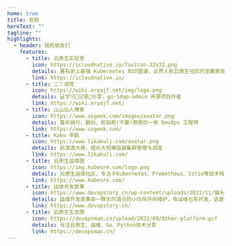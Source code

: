 ```yaml
---
home: true
title: 友链
heroText: ""
tagline: ""
highlights:
  - header: 我的朋友们
    features:
      - title: 云原生实验室
        icon: https://icloudnative.io/favicon-32x32.png
        details: 著有史上最强 Kubernetes 知识图谱，业界人称云原生社区的宝藏男孩
        link: https://icloudnative.io/
      - title: 二丫讲梵
        icon: https://wiki.eryajf.net/img/logo.png
        details: 💻学习📝记录🔗分享，go-ldap-admin 开源项目作者
        link: https://wiki.eryajf.net/
      - title: 山山仙人博客
        icon: https://www.ssgeek.com/images/avatar.png
        details: 喜欢骑行、数码、航拍和(不要)熬夜的一枚 DevOps 工程师
        link: https://www.ssgeek.com/
      - title: Kaku 李鹤
        icon: https://www.likakuli.com/avatar.png
        details: 前滴滴大佬，擅长大规模容器集群管理与调度
        link: https://www.likakuli.com/
      - title: 云原生运维圈
        icon: https://img.kubesre.com/logo.png
        details: 云原生运维社区，专注于Kubernetes、Prometheus、Istio等技术栈，力争打造国内云原生运维领域最好的知识库平台
        link: https://www.kubesre.com/
      - title: 运维开发故事
        icon: https://www.devopstory.cn/wp-content/uploads/2021/11/猫头鹰.png
        details: 运维开发故事由一群志同道合的小伙伴共同维护，有运维也有开发，这是一个团队，内容十分丰富
        link: https://www.devopstory.cn/
      - title: 云原生生态圈
        icon: https://devopsman.cn/upload/2022/09/Other-platform.gif
        details: 专注云原生、运维、Go、Python技术分享
        link: https://devopsman.cn/
---
```




